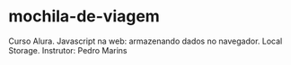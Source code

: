 # mochila-de-viagem
Curso Alura. Javascript na web: armazenando dados no navegador. Local Storage. Instrutor: Pedro Marins
